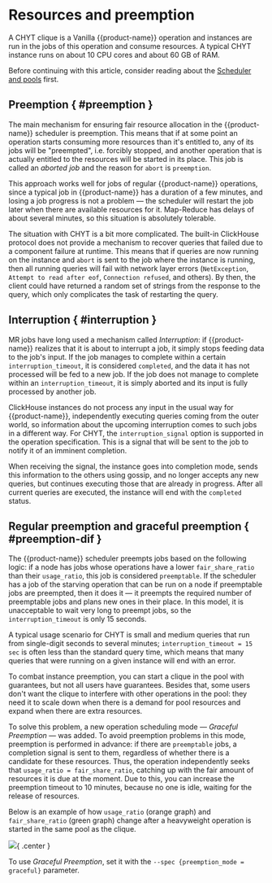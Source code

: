 # Resources and preemption

A CHYT clique is a Vanilla {{product-name}} operation and instances are run in the jobs of this operation and consume resources. A typical CHYT instance runs on about 10 CPU cores and about 60 GB of RAM.

Before continuing with this article, consider reading about the [Scheduler and pools](../../../../../user-guide/data-processing/scheduler/scheduler-and-pools.md) first.

## Preemption { #preemption }

The main mechanism for ensuring fair resource allocation in the {{product-name}} scheduler is preemption. This means that if at some point an operation starts consuming more resources than it's entitled to, any of its jobs will be "preempted", i.e. forcibly stopped, and another operation that is actually entitled to the resources will be started in its place. This job is called an *aborted job* and the reason for `abort` is `preemption`.

This approach works well for jobs of regular {{product-name}} operations, since a typical job in {{product-name}} has a duration of a few minutes, and losing a job progress is not a problem — the scheduler will restart the job later when there are available resources for it. Map-Reduce has delays of about several minutes, so this situation is absolutely tolerable.

The situation with CHYT is a bit more complicated. The built-in ClickHouse protocol does not provide a mechanism to recover queries that failed due to a component failure at runtime. This means that if queries are now running on the instance and `abort` is sent to the job where the instance is running, then all running queries will fail with network layer errors (`NetException`, `Attempt to read after eof`, `Connection refused`, and others). By then, the client could have returned a random set of strings from the response to the query, which only complicates the task of restarting the query.

## Interruption { #interruption }

MR jobs have long used a mechanism called *Interruption*: if {{product-name}} realizes that it is about to interrupt a job, it simply stops feeding data to the job's input. If the job manages to complete within a certain `interruption_timeout`, it is considered `completed`, and the data it has not processed will be fed to a new job. If the job does not manage to complete within an `interruption_timeout`, it is simply aborted and its input is fully processed by another job.

ClickHouse instances do not process any input in the usual way for {{product-name}}, independently executing queries coming from the outer world, so information about the upcoming interruption comes to such jobs in a different way. For CHYT, the `interruption_signal` option is supported in the operation specification. This is a signal that will be sent to the job to notify it of an imminent completion.

When receiving the signal, the instance goes into completion mode, sends this information to the others using gossip, and no longer accepts any new queries, but continues executing those that are already in progress. After all current queries are executed, the instance will end with the `completed` status.

## Regular preemption and graceful preemption { #preemption-dif }

The {{product-name}} scheduler preempts jobs based on the following logic: if a node has jobs whose operations have a lower `fair_share_ratio` than their `usage_ratio`, this job is considered `preemptable`. If the scheduler has a job of the starving operation that can be run on a node if preemptable jobs are preempted, then it does it — it preempts the required number of preemptable jobs and plans new ones in their place. In this model, it is unacceptable to wait very long to preempt jobs, so the `interruption_timeout` is only 15 seconds.

A typical usage scenario for CHYT is small and medium queries that run from single-digit seconds to several minutes; `interruption_timeout = 15 sec` is often less than the standard query time, which means that many queries that were running on a given instance will end with an error.

To combat instance preemption, you can start a clique in the pool with guarantees, but not all users have guarantees. Besides that, some users don't want the clique to interfere with other operations in the pool: they need it to scale down when there is a demand for pool resources and expand when there are extra resources.

To solve this problem, a new operation scheduling mode — *Graceful Preemption* — was added. To avoid preemption problems in this mode, preemption is performed in advance: if there are `preemptable` jobs, a completion signal is sent to them, regardless of whether there is a candidate for these resources. Thus, the operation independently seeks that `usage_ratio = fair_share_ratio`, catching up with the fair amount of resources it is due at the moment. Due to this, you can increase the preemption timeout to 10 minutes, because no one is idle, waiting for the release of resources.

Below is an example of how `usage_ratio` (orange graph) and `fair_share_ratio` (green graph) change after a heavyweight operation is started in the same pool as the clique.

![](../../../../../../images/chyt_graceful_preemption.png){ .center }

To use *Graceful Preemption*, set it with the `--spec {preemption_mode = graceful}` parameter.
